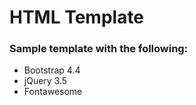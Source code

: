 # HTML Template

### Sample template with the following:

- Bootstrap 4.4
- jQuery 3.5
- Fontawesome
